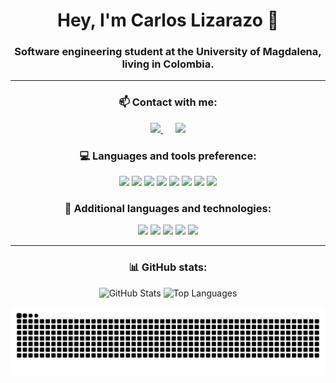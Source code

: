 <h1 align="center">Hey, I'm Carlos Lizarazo 👋</h1>

<h3 align="center">Software engineering student at the University of Magdalena, living in Colombia.</h3>

---

<h3 align="center">📫 Contact with me:</h3>

<p align="center">
  <a href="https://x.com/cxrlos_lzr">
     <img src="https://img.shields.io/badge/X-1D9BF0?style=for-the-badge&logo=x&logoColor=white" />
  </a>&nbsp;&nbsp;&nbsp;&nbsp;
  <a href="mailto:carlosandr3zlizarazoromero@gmail.com">
    <img src="https://img.shields.io/badge/Gmail-EA4335?style=for-the-badge&logo=gmail&logoColor=white" />
  </a>
</p>

<h3 align="center">💻 Languages and tools preference:</h3>

<p align="center">
  <img src="https://cdn.jsdelivr.net/gh/devicons/devicon/icons/nodejs/nodejs-original.svg" width="45"/>
  <img src="https://cdn.jsdelivr.net/gh/devicons/devicon/icons/react/react-original.svg" width="45"/>
  <img src="https://cdn.jsdelivr.net/gh/devicons/devicon/icons/java/java-original.svg" width="45"/>
  <img src="https://cdn.jsdelivr.net/gh/devicons/devicon/icons/typescript/typescript-original.svg" width="45"/>
  <img src="https://cdn.jsdelivr.net/gh/devicons/devicon/icons/javascript/javascript-original.svg" width="45"/>
  <img src="https://cdn.jsdelivr.net/gh/devicons/devicon/icons/html5/html5-original.svg" width="45"/>
  <img src="https://cdn.jsdelivr.net/gh/devicons/devicon/icons/css3/css3-original.svg" width="45"/>
  <img src="https://cdn.jsdelivr.net/gh/devicons/devicon/icons/vscode/vscode-original.svg" width="45"/>
</p>

<h3 align="center">🔧 Additional languages and technologies:</h3>

<p align="center">
  <img src="https://cdn.jsdelivr.net/gh/devicons/devicon/icons/spring/spring-original.svg" width="40"/>
  <img src="https://cdn.jsdelivr.net/gh/devicons/devicon/icons/intellij/intellij-original.svg" width="40"/>
  <img src="https://cdn.jsdelivr.net/gh/devicons/devicon/icons/python/python-original.svg" width="40"/>
  <img src="https://cdn.jsdelivr.net/gh/devicons/devicon/icons/c/c-original.svg" width="40"/>
  <img src="https://cdn.jsdelivr.net/gh/devicons/devicon/icons/cplusplus/cplusplus-original.svg" width="40"/>
</p>

---

<h3 align="center">📊 GitHub stats:</h3>

<p align="center">
  <img src="https://github-readme-stats.vercel.app/api?username=CALR0&show_icons=true&theme=radical&hide=prs&cache_bust=10" alt="GitHub Stats" width="45.5%" />
  <img src="https://github-readme-stats.vercel.app/api/top-langs/?username=CALR0&layout=compact&theme=radical&cache_bust=10" alt="Top Languages" width="30.5%" />
</p>

<div align="center">
<picture>
  <source media="(prefers-color-scheme: dark)" srcset="https://raw.githubusercontent.com/CALR0/CALR0/output/github-contribution-grid-snake-dark.svg">
  <source media="(prefers-color-scheme: light)" srcset="https://raw.githubusercontent.com/CALR0/CALR0/output/github-contribution-grid-snake.svg">
  <img alt="github contribution grid snake animation" src="https://raw.githubusercontent.com/CALR0/CALR0/output/github-contribution-grid-snake.svg">
</picture>
</div>

